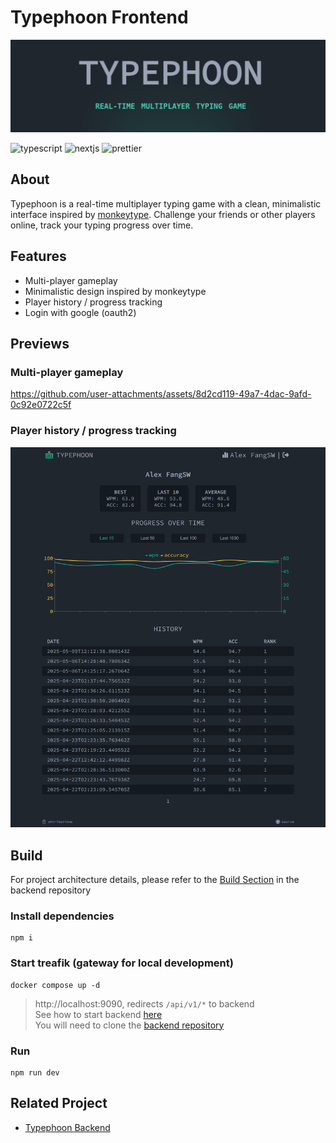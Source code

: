 # Typephoon Frontend
![homepage](./doc/pics/homepage.png)

![typescript](https://img.shields.io/badge/TypeScript-007ACC?style=for-the-badge&logo=typescript&logoColor=white)
![nextjs](https://img.shields.io/badge/next%20js-000000?style=for-the-badge&logo=nextdotjs&logoColor=white)
![prettier](https://img.shields.io/badge/prettier-1A2C34?style=for-the-badge&logo=prettier&logoColor=F7BA3E)
## About
Typephoon is a real-time multiplayer typing game with a clean, 
minimalistic interface inspired by [monkeytype](https://monkeytype.com/). 
Challenge your friends or other players online, track your typing progress over time.

## Features
- Multi-player gameplay
- Minimalistic design inspired by monkeytype
- Player history / progress tracking
- Login with google (oauth2)

## Previews
### Multi-player gameplay
https://github.com/user-attachments/assets/8d2cd119-49a7-4dac-9afd-0c92e0722c5f

### Player history / progress tracking
![player-profile](./doc/pics/screencapture-typephoon-alexfangsw-profile-2025-05-11-17_04_23.png)

## Build
For project architecture details, please refer to the [Build Section](https://github.com/AlexFangSW/Typephoon_api/blob/master/doc/build.md) in the backend repository
### Install dependencies
```
npm i
```

### Start treafik (gateway for local development)
```
docker compose up -d
```
> http://localhost:9090, redirects `/api/v1/*` to backend  
> See how to start backend [here](https://github.com/AlexFangSW/Typephoon_api/blob/master/doc/build.md#development)  
> You will need to clone the [backend repository](https://github.com/AlexFangSW/Typephoon_api)

### Run
```
npm run dev
```
## Related Project
- [Typephoon Backend](https://github.com/AlexFangSW/Typephoon_api)
